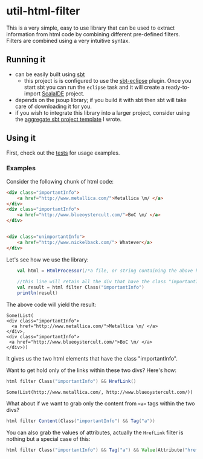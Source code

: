 util-html-filter
================

This is a very simple, easy to use library that can be used to extract information from html code by combining different pre-defined filters. Filters are combined  using a very intuitive syntax.  

## Running it

* can be easily built using [sbt](http://www.scala-sbt.org/)
  * this project is is configured to use the [sbt-eclipse](https://github.com/typesafehub/sbteclipse) plugin. Once you start sbt you can run the `eclipse` task and it will create a ready-to-import [ScalaIDE](http://scala-ide.org/) project.  
* depends on the jsoup library; if you build it with sbt then sbt will take care of downloading it for you.  
* if you wish to integrate this library into a larger project, consider using the [aggregate sbt project template](https://github.com/lorandszakacs/sbt-project-templates/tree/master/aggregate-project-template) I wrote.

## Using it

First, check out the [tests](src/test/scala/com/lorandszakacs/util/html/HtmlProcessorTest.scala) for usage examples.  

### Examples

Consider the following chunk of html code:  
```html
<div class="importantInfo">
    <a href="http://www.metallica.com/">Metallica \m/ </a>
</div>
<div class="importantInfo">
    <a href="http://www.blueoystercult.com/">BoC \m/ </a>
</div>


<div class="unimportantInfo">
    <a href="http://www.nickelback.com/"> Whatever</a>
</div>
```

Let's see how we use the library:
```scala
	val html = HtmlProcessor(/*a file, or string containing the above html code*/)
	
	//this line will retain all the div that have the class "importantInfo"
	val result = html filter Class("importantInfo")
	println(result)
```  
The above code will yield the result:
```
Some(List(
<div class="importantInfo">
  <a href="http://www.metallica.com/">Metallica \m/ </a>
</div>,
<div class="importantInfo">
 <a href="http://www.blueoystercult.com/">BoC \m/ </a>
</div>))
```
It gives us the two html elements that have the class "importantInfo".  

Want to get hold only of the links within these two divs? Here's how:
```scala
html filter Class("importantInfo") && HrefLink()
```
```
Some(List(http://www.metallica.com/, http://www.blueoystercult.com/))
```

What about if we want to grab only the content from `<a>` tags within the two divs?
```scala
html filter Content(Class("importantInfo") && Tag("a"))
```

You can also grab the values of attributes, actually the `HrefLink` filter is nothing but a special case of this:
```scala
html filter Class("importantInfo") && Tag("a") && Value(Attribute("href"))
```
